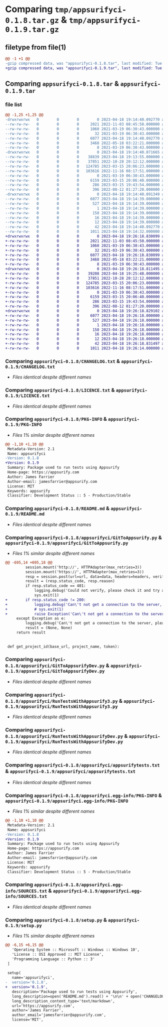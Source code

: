 # Comparing `tmp/appsurifyci-0.1.8.tar.gz` & `tmp/appsurifyci-0.1.9.tar.gz`

## filetype from file(1)

```diff
@@ -1 +1 @@
-gzip compressed data, was "appsurifyci-0.1.8.tar", last modified: Tue Apr 18 19:14:40 2023, max compression
+gzip compressed data, was "appsurifyci-0.1.9.tar", last modified: Tue Apr 18 19:26:18 2023, max compression
```

## Comparing `appsurifyci-0.1.8.tar` & `appsurifyci-0.1.9.tar`

### file list

```diff
@@ -1,25 +1,25 @@
-drwxrwxrwx   0        0        0        0 2023-04-18 19:14:40.092770 appsurifyci-0.1.8/
--rw-rw-rw-   0        0        0     2021 2022-11-03 08:45:50.000000 appsurifyci-0.1.8/CHANGELOG.txt
--rw-rw-rw-   0        0        0     1060 2021-03-19 06:30:43.000000 appsurifyci-0.1.8/LICENCE.txt
--rw-rw-rw-   0        0        0       32 2021-03-19 06:30:43.000000 appsurifyci-0.1.8/MANIFEST.in
--rw-rw-rw-   0        0        0     6077 2023-04-18 19:14:40.092770 appsurifyci-0.1.8/PKG-INFO
--rw-rw-rw-   0        0        0     3468 2022-05-18 03:22:21.000000 appsurifyci-0.1.8/README.md
--rw-rw-rw-   0        0        0        8 2021-03-19 06:30:43.000000 appsurifyci-0.1.8/README.txt
-drwxrwxrwx   0        0        0        0 2023-04-18 19:14:40.071665 appsurifyci-0.1.8/appsurifyci/
--rw-rw-rw-   0        0        0    38839 2023-04-18 19:13:55.000000 appsurifyci-0.1.8/appsurifyci/GitToAppsurify.py
--rw-rw-rw-   0        0        0    37851 2022-10-28 20:12:12.000000 appsurifyci-0.1.8/appsurifyci/GitToAppsurifyDev.py
--rw-rw-rw-   0        0        0   124785 2023-03-15 20:06:23.000000 appsurifyci-0.1.8/appsurifyci/RunTestsWithAppsurify3.py
--rw-rw-rw-   0        0        0   103616 2022-11-16 08:17:51.000000 appsurifyci-0.1.8/appsurifyci/RunTestsWithAppsurifyDev.py
--rw-rw-rw-   0        0        0        0 2021-03-19 06:30:43.000000 appsurifyci-0.1.8/appsurifyci/__init__.py
--rw-rw-rw-   0        0        0     6159 2023-03-15 20:06:40.000000 appsurifyci-0.1.8/appsurifyci/appsurifytests.txt
--rw-rw-rw-   0        0        0      286 2023-03-15 19:43:54.000000 appsurifyci-0.1.8/appsurifyci/testpython.py
--rw-rw-rw-   0        0        0      396 2022-08-12 01:27:20.000000 appsurifyci-0.1.8/appsurifyci/trxcpnvert.py
-drwxrwxrwx   0        0        0        0 2023-04-18 19:14:40.091349 appsurifyci-0.1.8/appsurifyci.egg-info/
--rw-rw-rw-   0        0        0     6077 2023-04-18 19:14:39.000000 appsurifyci-0.1.8/appsurifyci.egg-info/PKG-INFO
--rw-rw-rw-   0        0        0      527 2023-04-18 19:14:39.000000 appsurifyci-0.1.8/appsurifyci.egg-info/SOURCES.txt
--rw-rw-rw-   0        0        0        1 2023-04-18 19:14:39.000000 appsurifyci-0.1.8/appsurifyci.egg-info/dependency_links.txt
--rw-rw-rw-   0        0        0      158 2023-04-18 19:14:39.000000 appsurifyci-0.1.8/appsurifyci.egg-info/entry_points.txt
--rw-rw-rw-   0        0        0       16 2023-04-18 19:14:39.000000 appsurifyci-0.1.8/appsurifyci.egg-info/requires.txt
--rw-rw-rw-   0        0        0       12 2023-04-18 19:14:39.000000 appsurifyci-0.1.8/appsurifyci.egg-info/top_level.txt
--rw-rw-rw-   0        0        0       42 2023-04-18 19:14:40.092770 appsurifyci-0.1.8/setup.cfg
--rw-rw-rw-   0        0        0     1011 2023-04-18 19:14:32.000000 appsurifyci-0.1.8/setup.py
+drwxrwxrwx   0        0        0        0 2023-04-18 19:26:18.830099 appsurifyci-0.1.9/
+-rw-rw-rw-   0        0        0     2021 2022-11-03 08:45:50.000000 appsurifyci-0.1.9/CHANGELOG.txt
+-rw-rw-rw-   0        0        0     1060 2021-03-19 06:30:43.000000 appsurifyci-0.1.9/LICENCE.txt
+-rw-rw-rw-   0        0        0       32 2021-03-19 06:30:43.000000 appsurifyci-0.1.9/MANIFEST.in
+-rw-rw-rw-   0        0        0     6077 2023-04-18 19:26:18.830099 appsurifyci-0.1.9/PKG-INFO
+-rw-rw-rw-   0        0        0     3468 2022-05-18 03:22:21.000000 appsurifyci-0.1.9/README.md
+-rw-rw-rw-   0        0        0        8 2021-03-19 06:30:43.000000 appsurifyci-0.1.9/README.txt
+drwxrwxrwx   0        0        0        0 2023-04-18 19:26:18.811495 appsurifyci-0.1.9/appsurifyci/
+-rw-rw-rw-   0        0        0    39208 2023-04-18 19:25:48.000000 appsurifyci-0.1.9/appsurifyci/GitToAppsurify.py
+-rw-rw-rw-   0        0        0    37851 2022-10-28 20:12:12.000000 appsurifyci-0.1.9/appsurifyci/GitToAppsurifyDev.py
+-rw-rw-rw-   0        0        0   124785 2023-03-15 20:06:23.000000 appsurifyci-0.1.9/appsurifyci/RunTestsWithAppsurify3.py
+-rw-rw-rw-   0        0        0   103616 2022-11-16 08:17:51.000000 appsurifyci-0.1.9/appsurifyci/RunTestsWithAppsurifyDev.py
+-rw-rw-rw-   0        0        0        0 2021-03-19 06:30:43.000000 appsurifyci-0.1.9/appsurifyci/__init__.py
+-rw-rw-rw-   0        0        0     6159 2023-03-15 20:06:40.000000 appsurifyci-0.1.9/appsurifyci/appsurifytests.txt
+-rw-rw-rw-   0        0        0      286 2023-03-15 19:43:54.000000 appsurifyci-0.1.9/appsurifyci/testpython.py
+-rw-rw-rw-   0        0        0      396 2022-08-12 01:27:20.000000 appsurifyci-0.1.9/appsurifyci/trxcpnvert.py
+drwxrwxrwx   0        0        0        0 2023-04-18 19:26:18.829102 appsurifyci-0.1.9/appsurifyci.egg-info/
+-rw-rw-rw-   0        0        0     6077 2023-04-18 19:26:18.000000 appsurifyci-0.1.9/appsurifyci.egg-info/PKG-INFO
+-rw-rw-rw-   0        0        0      527 2023-04-18 19:26:18.000000 appsurifyci-0.1.9/appsurifyci.egg-info/SOURCES.txt
+-rw-rw-rw-   0        0        0        1 2023-04-18 19:26:18.000000 appsurifyci-0.1.9/appsurifyci.egg-info/dependency_links.txt
+-rw-rw-rw-   0        0        0      158 2023-04-18 19:26:18.000000 appsurifyci-0.1.9/appsurifyci.egg-info/entry_points.txt
+-rw-rw-rw-   0        0        0       16 2023-04-18 19:26:18.000000 appsurifyci-0.1.9/appsurifyci.egg-info/requires.txt
+-rw-rw-rw-   0        0        0       12 2023-04-18 19:26:18.000000 appsurifyci-0.1.9/appsurifyci.egg-info/top_level.txt
+-rw-rw-rw-   0        0        0       42 2023-04-18 19:26:18.831497 appsurifyci-0.1.9/setup.cfg
+-rw-rw-rw-   0        0        0     1011 2023-04-18 19:26:14.000000 appsurifyci-0.1.9/setup.py
```

### Comparing `appsurifyci-0.1.8/CHANGELOG.txt` & `appsurifyci-0.1.9/CHANGELOG.txt`

 * *Files identical despite different names*

### Comparing `appsurifyci-0.1.8/LICENCE.txt` & `appsurifyci-0.1.9/LICENCE.txt`

 * *Files identical despite different names*

### Comparing `appsurifyci-0.1.8/PKG-INFO` & `appsurifyci-0.1.9/PKG-INFO`

 * *Files 1% similar despite different names*

```diff
@@ -1,10 +1,10 @@
 Metadata-Version: 2.1
 Name: appsurifyci
-Version: 0.1.8
+Version: 0.1.9
 Summary: Package used to run tests using Appsurify
 Home-page: https://appsurify.com
 Author: James Farrier
 Author-email: jamesfarrier@appsurify.com
 License: MIT
 Keywords: appsurify
 Classifier: Development Status :: 5 - Production/Stable
```

### Comparing `appsurifyci-0.1.8/README.md` & `appsurifyci-0.1.9/README.md`

 * *Files identical despite different names*

### Comparing `appsurifyci-0.1.8/appsurifyci/GitToAppsurify.py` & `appsurifyci-0.1.9/appsurifyci/GitToAppsurify.py`

 * *Files 1% similar despite different names*

```diff
@@ -695,14 +695,18 @@
         session.mount('http://', HTTPAdapter(max_retries=3))
         session.mount('https://', HTTPAdapter(max_retries=3))
         resp = session.post(url=url, data=data, headers=headers, verify=False, allow_redirects=True)
         result = (resp.status_code, resp.reason)
         if resp.status_code == 401:
             logging.debug('Could not verify, please check it and try again.')
             sys.exit(1)
+        if resp.status_code != 200:
+            logging.debug('Can\'t not get a connection to the server, please check your url or token and try again. Http status {}.  Reason {}'.format(resp.status_code, resp.reason))
+            # sys.exit(1)
+            raise Exception('Can\'t not get a connection to the server, please check your url or token and try again.')
     except Exception as e:
         logging.debug('Can\'t not get a connection to the server, please check your url try again.')
         result = (None, None)
     return result
 
 
 def get_project_id(base_url, project_name, token):
```

### Comparing `appsurifyci-0.1.8/appsurifyci/GitToAppsurifyDev.py` & `appsurifyci-0.1.9/appsurifyci/GitToAppsurifyDev.py`

 * *Files identical despite different names*

### Comparing `appsurifyci-0.1.8/appsurifyci/RunTestsWithAppsurify3.py` & `appsurifyci-0.1.9/appsurifyci/RunTestsWithAppsurify3.py`

 * *Files identical despite different names*

### Comparing `appsurifyci-0.1.8/appsurifyci/RunTestsWithAppsurifyDev.py` & `appsurifyci-0.1.9/appsurifyci/RunTestsWithAppsurifyDev.py`

 * *Files identical despite different names*

### Comparing `appsurifyci-0.1.8/appsurifyci/appsurifytests.txt` & `appsurifyci-0.1.9/appsurifyci/appsurifytests.txt`

 * *Files identical despite different names*

### Comparing `appsurifyci-0.1.8/appsurifyci.egg-info/PKG-INFO` & `appsurifyci-0.1.9/appsurifyci.egg-info/PKG-INFO`

 * *Files 1% similar despite different names*

```diff
@@ -1,10 +1,10 @@
 Metadata-Version: 2.1
 Name: appsurifyci
-Version: 0.1.8
+Version: 0.1.9
 Summary: Package used to run tests using Appsurify
 Home-page: https://appsurify.com
 Author: James Farrier
 Author-email: jamesfarrier@appsurify.com
 License: MIT
 Keywords: appsurify
 Classifier: Development Status :: 5 - Production/Stable
```

### Comparing `appsurifyci-0.1.8/appsurifyci.egg-info/SOURCES.txt` & `appsurifyci-0.1.9/appsurifyci.egg-info/SOURCES.txt`

 * *Files identical despite different names*

### Comparing `appsurifyci-0.1.8/setup.py` & `appsurifyci-0.1.9/setup.py`

 * *Files 1% similar despite different names*

```diff
@@ -6,15 +6,15 @@
   'Operating System :: Microsoft :: Windows :: Windows 10',
   'License :: OSI Approved :: MIT License',
   'Programming Language :: Python :: 3'
 ]
  
 setup(
   name='appsurifyci',
-  version='0.1.8',
+  version='0.1.9',
   description='Package used to run tests using Appsurify',
   long_description=open('README.md').read() + '\n\n' + open('CHANGELOG.txt').read(),
   long_description_content_type='text/markdown',
   url='https://appsurify.com',  
   author='James Farrier',
   author_email='jamesfarrier@appsurify.com',
   license='MIT',
```

